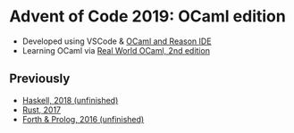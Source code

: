# Advent of Code 2019: OCaml edition

- Developed using VSCode & [OCaml and Reason IDE](https://marketplace.visualstudio.com/items?itemName=freebroccolo.reasonml)
- Learning OCaml via [Real World OCaml, 2nd edition](http://dev.realworldocaml.org/toc.html)

## Previously

- [Haskell, 2018 (unfinished)](https://github.com/modernserf/aoc-2018)
- [Rust, 2017](https://github.com/modernserf/aoc-2017)
- [Forth & Prolog, 2016 (unfinished)](https://github.com/modernserf/advent-of-code)
